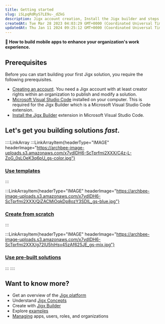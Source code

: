 ```yaml
---
title: Getting started
slug: iSLpqRdRyS7LE9u-_dZkG
description: Jigx account creation, Install the Jigx builder and steps by step tutorial
createdAt: Tue Mar 28 2023 04:03:29 GMT+0000 (Coordinated Universal Time)
updatedAt: Thu Jan 11 2024 09:25:12 GMT+0000 (Coordinated Universal Time)
---
```


**📌 How to build mobile apps to enhance your organization's work experience.**

## Prerequisites

Before you can start building your first Jigx solution, you require the following prerequisites.

- [Creating an account](<./Getting started/Creating an account.md>). You need a Jigx account with at least creator rights within an organization to publish and modify a solution.&#x20;
- <a href="https://code.visualstudio.com/" target="_blank">Microsoft Visual Studio Code</a> installed on your computer. This is required for the Jigx Builder which is a Microsoft Visual Studio Code extension.
- [Install the Jigx Builder](<./Getting started/Install the Jigx Builder.md>) extension in Microsoft Visual Studio Code.

## Let's get you building solutions *fast*.&#x20;

::::LinkArray
:::LinkArrayItem{headerType="IMAGE" headerImage="https://archbee-image-uploads.s3.amazonaws.com/x7vdIDH6-ScTprfmi2XXX/C4z-L-ZoG_0sLOeK3q6pU_gs-color.jpg"}
### [Use templates](<./Getting started/Use templates to create apps.md>) &#xA;
:::

:::LinkArrayItem{headerType="IMAGE" headerImage="https://archbee-image-uploads.s3.amazonaws.com/x7vdIDH6-ScTprfmi2XXX/QiZACMiOqkDp8ozY3SDlL_gs-blue.jpg"}
### [Create from scratch](<./Getting started/Create an app from scratch.md>)
:::

:::LinkArrayItem{headerType="IMAGE" headerImage="https://archbee-image-uploads.s3.amazonaws.com/x7vdIDH6-ScTprfmi2XXX/g72lU5hiHsv45zAf625JE_gs-mix.jpg"}
### [Use pre-built solutions](<./Getting started/Use pre-built solutions.md>)
:::
::::

## Want to know more?

- Get an overview of the [Jigx platform](<./Understanding the basics/Architecture.md>)&#x20;
- Understand  [Jigx Concepts](<./Understanding the basics/Jigx Concepts.md>)
- Create with [Jigx Builder](<./Building Apps with Jigx/Jigx Builder _code editor_.md>)
- Explore [examples]()
- [Managing](<./Administration/Management Overview.md>) apps, users, roles, and organizations



